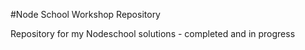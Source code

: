 #Node School Workshop Repository 

Repository for my Nodeschool solutions - completed and in progress
